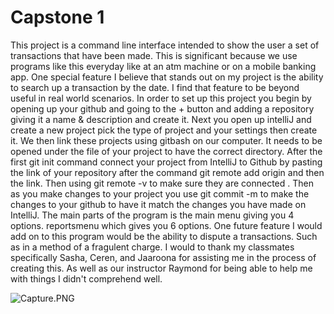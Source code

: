 # Capstone 1 
 This project is a command line interface intended to show the user a set of transactions that have been made. This is significant because we use programs like this everyday like at an atm machine or on a mobile banking app. One special feature I believe that stands out on my project is the ability to search up a transaction by the date. I find that feature to be beyond useful in real world scenarios. In order to set up this project you begin by opening up your github and going to the + button and adding a repository giving it a name & description and create it. Next you open up intelliJ and create a new project pick the type of project and your settings then create it. We then link these projects using gitbash on our computer. It needs to be opened under the file of your project to have the correct directory. After the first git init command connect your project from IntelliJ to Github by pasting the link of your repository after the command git remote add origin and then the link. Then using git remote -v to make sure they are connected . Then as you make changes to your project you use git commit -m to make the changes to your github to have it match the changes you have made on IntelliJ. The main parts of the program is the main menu giving you 4 options. reportsmenu which gives you 6 options. One future feature I would add on to this program would be the ability to dispute a transactions. Such as in a method of a fragulent charge. I would to thank my classmates specifically Sasha, Ceren, and Jaaroona for assisting me in the process of creating this. As well as our instructor Raymond for being able to help me with things I didn't comprehend well.
  
![Capture.PNG](..%2F..%2F..%2FUsers%2FStudent%2FDesktop%2FCapture.PNG)